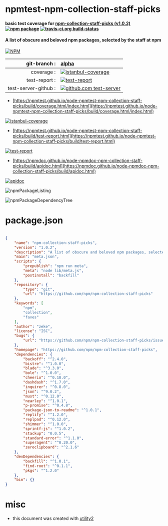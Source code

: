 # npmtest-npm-collection-staff-picks

#### basic test coverage for  [npm-collection-staff-picks (v1.0.2)](https://github.com/npm/npm-collection-staff-picks)  [![npm package](https://img.shields.io/npm/v/npmtest-npm-collection-staff-picks.svg?style=flat-square)](https://www.npmjs.org/package/npmtest-npm-collection-staff-picks) [![travis-ci.org build-status](https://api.travis-ci.org/npmtest/node-npmtest-npm-collection-staff-picks.svg)](https://travis-ci.org/npmtest/node-npmtest-npm-collection-staff-picks)

#### A list of obscure and beloved npm packages, selected by the staff at npm

[![NPM](https://nodei.co/npm/npm-collection-staff-picks.png?downloads=true&downloadRank=true&stars=true)](https://www.npmjs.com/package/npm-collection-staff-picks)

| git-branch : | [alpha](https://github.com/npmtest/node-npmtest-npm-collection-staff-picks/tree/alpha)|
|--:|:--|
| coverage : | [![istanbul-coverage](https://npmtest.github.io/node-npmtest-npm-collection-staff-picks/build/coverage.badge.svg)](https://npmtest.github.io/node-npmtest-npm-collection-staff-picks/build/coverage.html/index.html)|
| test-report : | [![test-report](https://npmtest.github.io/node-npmtest-npm-collection-staff-picks/build/test-report.badge.svg)](https://npmtest.github.io/node-npmtest-npm-collection-staff-picks/build/test-report.html)|
| test-server-github : | [![github.com test-server](https://npmtest.github.io/node-npmtest-npm-collection-staff-picks/GitHub-Mark-32px.png)](https://npmtest.github.io/node-npmtest-npm-collection-staff-picks/build/app/index.html) | | build-artifacts : | [![build-artifacts](https://npmtest.github.io/node-npmtest-npm-collection-staff-picks/glyphicons_144_folder_open.png)](https://github.com/npmtest/node-npmtest-npm-collection-staff-picks/tree/gh-pages/build)|

- [https://npmtest.github.io/node-npmtest-npm-collection-staff-picks/build/coverage.html/index.html](https://npmtest.github.io/node-npmtest-npm-collection-staff-picks/build/coverage.html/index.html)

[![istanbul-coverage](https://npmtest.github.io/node-npmtest-npm-collection-staff-picks/build/screenCapture.buildCi.browser.%252Ftmp%252Fbuild%252Fcoverage.lib.html.png)](https://npmtest.github.io/node-npmtest-npm-collection-staff-picks/build/coverage.html/index.html)

- [https://npmtest.github.io/node-npmtest-npm-collection-staff-picks/build/test-report.html](https://npmtest.github.io/node-npmtest-npm-collection-staff-picks/build/test-report.html)

[![test-report](https://npmtest.github.io/node-npmtest-npm-collection-staff-picks/build/screenCapture.buildCi.browser.%252Ftmp%252Fbuild%252Ftest-report.html.png)](https://npmtest.github.io/node-npmtest-npm-collection-staff-picks/build/test-report.html)

- [https://npmdoc.github.io/node-npmdoc-npm-collection-staff-picks/build/apidoc.html](https://npmdoc.github.io/node-npmdoc-npm-collection-staff-picks/build/apidoc.html)

[![apidoc](https://npmdoc.github.io/node-npmdoc-npm-collection-staff-picks/build/screenCapture.buildCi.browser.%252Ftmp%252Fbuild%252Fapidoc.html.png)](https://npmdoc.github.io/node-npmdoc-npm-collection-staff-picks/build/apidoc.html)

![npmPackageListing](https://npmtest.github.io/node-npmtest-npm-collection-staff-picks/build/screenCapture.npmPackageListing.svg)

![npmPackageDependencyTree](https://npmtest.github.io/node-npmtest-npm-collection-staff-picks/build/screenCapture.npmPackageDependencyTree.svg)



# package.json

```json

{
    "name": "npm-collection-staff-picks",
    "version": "1.0.2",
    "description": "A list of obscure and beloved npm packages, selected by the staff at npm",
    "main": "meta.json",
    "scripts": {
        "prepublish": "npm run meta",
        "meta": "node lib/meta.js",
        "postinstall": "backfill"
    },
    "repository": {
        "type": "git",
        "url": "https://github.com/npm/npm-collection-staff-picks"
    },
    "keywords": [
        "npm",
        "collection",
        "faves"
    ],
    "author": "zeke",
    "license": "ISC",
    "bugs": {
        "url": "https://github.com/npm/npm-collection-staff-picks/issues"
    },
    "homepage": "https://github.com/npm/npm-collection-staff-picks",
    "dependencies": {
        "backoff": "^2.4.0",
        "bistre": "^1.0.0",
        "blade": "^3.3.0",
        "bole": "^1.0.0",
        "cheerio": "^0.18.0",
        "dashdash": "^1.7.0",
        "inquirer": "^0.8.0",
        "json": "^9.0.2",
        "must": "^0.12.0",
        "nearley": "^1.0.1",
        "p-promise": "^0.4.8",
        "package-json-to-readme": "^1.0.1",
        "replify": "^1.2.0",
        "replpad": "^0.12.0",
        "shimmer": "^1.0.0",
        "sprintf-js": "^1.0.2",
        "stackup": "0.0.5",
        "standard-error": "^1.1.0",
        "superagent": "^0.20.0",
        "zeroclipboard": "^2.1.6"
    },
    "devDependencies": {
        "backfill": "^1.0.1",
        "find-root": "^0.1.1",
        "pkgs": "^1.2.0"
    },
    "bin": {}
}
```



# misc
- this document was created with [utility2](https://github.com/kaizhu256/node-utility2)
